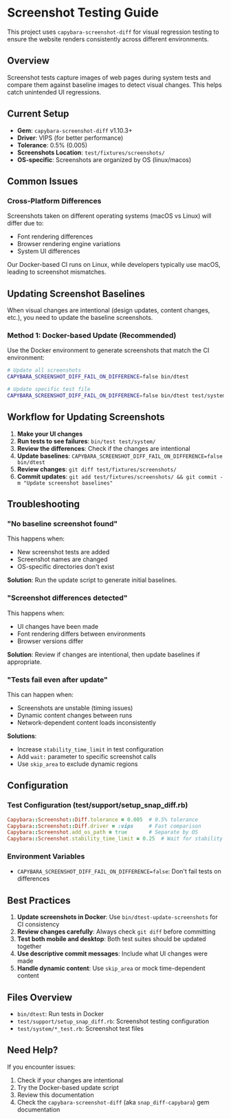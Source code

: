 # Screenshot Testing Guide

This project uses `capybara-screenshot-diff` for visual regression testing to ensure the website renders consistently across different environments.

## Overview

Screenshot tests capture images of web pages during system tests and compare them against baseline images to detect visual changes. This helps catch unintended UI regressions.

## Current Setup

- **Gem**: `capybara-screenshot-diff` v1.10.3+
- **Driver**: VIPS (for better performance)
- **Tolerance**: 0.5% (0.005)
- **Screenshots Location**: `test/fixtures/screenshots/`
- **OS-specific**: Screenshots are organized by OS (linux/macos)

## Common Issues

### Cross-Platform Differences

Screenshots taken on different operating systems (macOS vs Linux) will differ due to:
- Font rendering differences
- Browser rendering engine variations
- System UI differences

Our Docker-based CI runs on Linux, while developers typically use macOS, leading to screenshot mismatches.

## Updating Screenshot Baselines

When visual changes are intentional (design updates, content changes, etc.), you need to update the baseline screenshots.

### Method 1: Docker-based Update (Recommended)

Use the Docker environment to generate screenshots that match the CI environment:

```bash
# Update all screenshots
CAPYBARA_SCREENSHOT_DIFF_FAIL_ON_DIFFERENCE=false bin/dtest

# Update specific test file
CAPYBARA_SCREENSHOT_DIFF_FAIL_ON_DIFFERENCE=false bin/dtest test/system/desktop_site_test.rb
```

## Workflow for Updating Screenshots

1. **Make your UI changes**
2. **Run tests to see failures**: `bin/test test/system/`
3. **Review the differences**: Check if the changes are intentional
4. **Update baselines**: `CAPYBARA_SCREENSHOT_DIFF_FAIL_ON_DIFFERENCE=false bin/dtest`
5. **Review changes**: `git diff test/fixtures/screenshots/`
6. **Commit updates**: `git add test/fixtures/screenshots/ && git commit -m "Update screenshot baselines"`

## Troubleshooting

### "No baseline screenshot found"

This happens when:
- New screenshot tests are added
- Screenshot names are changed
- OS-specific directories don't exist

**Solution**: Run the update script to generate initial baselines.

### "Screenshot differences detected"

This happens when:
- UI changes have been made
- Font rendering differs between environments
- Browser versions differ

**Solution**: Review if changes are intentional, then update baselines if appropriate.

### "Tests fail even after update"

This can happen when:
- Screenshots are unstable (timing issues)
- Dynamic content changes between runs
- Network-dependent content loads inconsistently

**Solutions**:
- Increase `stability_time_limit` in test configuration
- Add `wait:` parameter to specific screenshot calls
- Use `skip_area` to exclude dynamic regions

## Configuration

### Test Configuration (test/support/setup_snap_diff.rb)

```ruby
Capybara::Screenshot::Diff.tolerance = 0.005  # 0.5% tolerance
Capybara::Screenshot::Diff.driver = :vips     # Fast comparison
Capybara::Screenshot.add_os_path = true       # Separate by OS
Capybara::Screenshot.stability_time_limit = 0.25  # Wait for stability
```

### Environment Variables

- `CAPYBARA_SCREENSHOT_DIFF_FAIL_ON_DIFFERENCE=false`: Don't fail tests on differences

## Best Practices

1. **Update screenshots in Docker**: Use `bin/dtest-update-screenshots` for CI consistency
2. **Review changes carefully**: Always check `git diff` before committing
3. **Test both mobile and desktop**: Both test suites should be updated together
4. **Use descriptive commit messages**: Include what UI changes were made
5. **Handle dynamic content**: Use `skip_area` or mock time-dependent content

## Files Overview

- `bin/dtest`: Run tests in Docker
- `test/support/setup_snap_diff.rb`: Screenshot testing configuration
- `test/system/*_test.rb`: Screenshot test files

## Need Help?

If you encounter issues:
1. Check if your changes are intentional
2. Try the Docker-based update script
3. Review this documentation
4. Check the `capybara-screenshot-diff` (aka `snap_diff-capybara`) gem documentation
